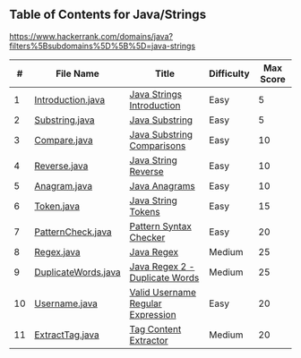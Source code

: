 ## Table of Contents for Java/Strings
https://www.hackerrank.com/domains/java?filters%5Bsubdomains%5D%5B%5D=java-strings

| #  | File Name                                  | Title                               | Difficulty | Max Score |
| -- | ------------------------------------------ | ----------------------------------- | ---------- | --------- |
| 1  | [Introduction.java](Introduction.java)     | [Java Strings Introduction]         | Easy       | 5         |
| 2  | [Substring.java](Substring.java)           | [Java Substring]                    | Easy       | 5         |
| 3  | [Compare.java](Compare.java)               | [Java Substring Comparisons]        | Easy       | 10        |
| 4  | [Reverse.java](Reverse.java)               | [Java String Reverse]               | Easy       | 10        |
| 5  | [Anagram.java](Anagram.java)               | [Java Anagrams]                     | Easy       | 10        |
| 6  | [Token.java](Token.java)                   | [Java String Tokens]                | Easy       | 15        |
| 7  | [PatternCheck.java](PatternCheck.java)     | [Pattern Syntax Checker]            | Easy       | 20        |
| 8  | [Regex.java](Regex.java)                   | [Java Regex]                        | Medium     | 25        |
| 9  | [DuplicateWords.java](DuplicateWords.java) | [Java Regex 2 - Duplicate Words]    | Medium     | 25        |
| 10 | [Username.java](Username.java)             | [Valid Username Regular Expression] | Easy       | 20        |
| 11 | [ExtractTag.java](ExtractTag.java)         | [Tag Content Extractor]             | Medium     | 20        |

[Java Strings Introduction]: https://www.hackerrank.com/challenges/java-strings-introduction/problem
[Java Substring]: https://www.hackerrank.com/challenges/java-substring/problem
[Java Substring Comparisons]: https://www.hackerrank.com/challenges/java-string-compare/problem
[Java String Reverse]: https://www.hackerrank.com/challenges/java-string-reverse/problem
[Java Anagrams]: https://www.hackerrank.com/challenges/java-anagrams/problem
[Java String Tokens]: https://www.hackerrank.com/challenges/java-string-tokens/problem
[Pattern Syntax Checker]: https://www.hackerrank.com/challenges/pattern-syntax-checker/problem
[Java Regex]: https://www.hackerrank.com/challenges/java-regex/problem
[Java Regex 2 - Duplicate Words]: https://www.hackerrank.com/challenges/duplicate-word/problem
[Valid Username Regular Expression]: https://www.hackerrank.com/challenges/valid-username-checker/problem
[Tag Content Extractor]: https://www.hackerrank.com/challenges/tag-content-extractor/problem
